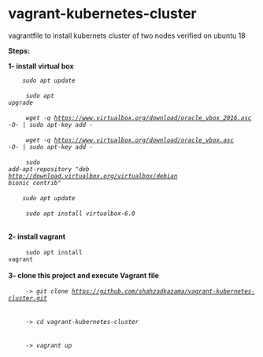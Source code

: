 # vagrant-kubernetes-cluster
vagrantfile to install kubernets cluster of two nodes verified on ubuntu 18


<b>Steps:</b>

<b>1- install virtual box <br/></b>
<i>
 
<code>&nbsp;&nbsp;&nbsp;&nbsp;sudo apt update   </code> <br/><br/>
<code> &nbsp;&nbsp;&nbsp;&nbsp;sudo apt upgrade  </code> <br/><br/>
<code> &nbsp;&nbsp;&nbsp;&nbsp;wget -q https://www.virtualbox.org/download/oracle_vbox_2016.asc -O- | sudo apt-key add - </code> <br/> <br/>
<code> &nbsp;&nbsp;&nbsp;&nbsp;wget -q https://www.virtualbox.org/download/oracle_vbox.asc -O- | sudo apt-key add - </code> <br/> <br/>
<code> &nbsp;&nbsp;&nbsp;&nbsp;sudo add-apt-repository "deb http://download.virtualbox.org/virtualbox/debian bionic contrib" </code> <br/> <br/>
<code>&nbsp;&nbsp;&nbsp;&nbsp;sudo apt update </code> <br/> <br/>
<code> &nbsp;&nbsp;&nbsp;&nbsp;sudo apt install virtualbox-6.0 </code> <br/><br/>

 </i>

<b>2- install vagrant  <br/></b><br/>
<code>&nbsp;&nbsp;&nbsp;&nbsp; sudo apt install vagrant </code> <br/> <br/>
<b>3- clone this project and execute Vagrant file <br/></b> <br/>
<i>
  <code>&nbsp;&nbsp;&nbsp;&nbsp; -> git clone https://github.com/shahzadkazama/vagrant-kubernetes-cluster.git </code> <br/> <br/>
  <code>&nbsp;&nbsp;&nbsp;&nbsp; -> cd vagrant-kubernetes-cluster </code><br/><br/>
  <code>&nbsp;&nbsp;&nbsp;&nbsp; -> vagrant up </code><br/><br/>
 </i>
